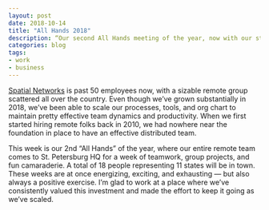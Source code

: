 ```yaml
---
layout: post
date: 2018-10-14
title: "All Hands 2018"
description: “Our second All Hands meeting of the year, now with our staff of over 50 people together.”
categories: blog
tags:
- work
- business
---
```


[Spatial Networks](https://www.spatialnetworks.com) is past 50 employees now, with a sizable remote group scattered all over the country. Even though we’ve grown substantially in 2018, we’ve been able to scale our processes, tools, and org chart to maintain pretty effective team dynamics and productivity. When we first started hiring remote folks back in 2010, we had nowhere near the foundation in place to have an effective distributed team.

This week is our 2nd “All Hands” of the year, where our entire remote team comes to St. Petersburg HQ for a week of teamwork, group projects, and fun camaraderie. A total of 18 people representing 11 states will be in town. These weeks are at once energizing, exciting, and exhausting — but also always a positive exercise. I’m glad to work at a place where we’ve consistently valued this investment and made the effort to keep it going as we’ve scaled.
